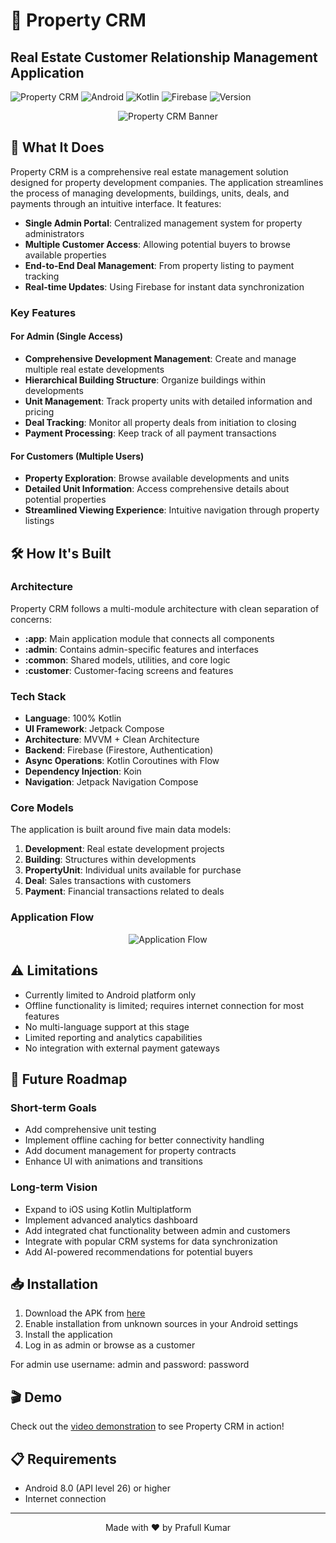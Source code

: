 # 🏢 Property CRM

## Real Estate Customer Relationship Management Application

![Property CRM](https://img.shields.io/badge/Property-CRM-blue)
![Android](https://img.shields.io/badge/Platform-Android-brightgreen)
![Kotlin](https://img.shields.io/badge/Language-Kotlin-orange)
![Firebase](https://img.shields.io/badge/Backend-Firebase-yellow)
![Version](https://img.shields.io/badge/Version-1.0.0-lightgrey)

<p align="center">
  <img src="/api/placeholder/800/400" alt="Property CRM Banner" />
</p>

## 📱 What It Does

Property CRM is a comprehensive real estate management solution designed for property development companies. The application streamlines the process of managing developments, buildings, units, deals, and payments through an intuitive interface. It features:

* **Single Admin Portal**: Centralized management system for property administrators
* **Multiple Customer Access**: Allowing potential buyers to browse available properties
* **End-to-End Deal Management**: From property listing to payment tracking
* **Real-time Updates**: Using Firebase for instant data synchronization

### Key Features

#### For Admin (Single Access)
- **Comprehensive Development Management**: Create and manage multiple real estate developments
- **Hierarchical Building Structure**: Organize buildings within developments
- **Unit Management**: Track property units with detailed information and pricing
- **Deal Tracking**: Monitor all property deals from initiation to closing
- **Payment Processing**: Keep track of all payment transactions

#### For Customers (Multiple Users)
- **Property Exploration**: Browse available developments and units
- **Detailed Unit Information**: Access comprehensive details about potential properties
- **Streamlined Viewing Experience**: Intuitive navigation through property listings

## 🛠️ How It's Built

### Architecture

Property CRM follows a multi-module architecture with clean separation of concerns:

- **:app**: Main application module that connects all components
- **:admin**: Contains admin-specific features and interfaces
- **:common**: Shared models, utilities, and core logic
- **:customer**: Customer-facing screens and features

### Tech Stack

- **Language**: 100% Kotlin
- **UI Framework**: Jetpack Compose
- **Architecture**: MVVM + Clean Architecture
- **Backend**: Firebase (Firestore, Authentication)
- **Async Operations**: Kotlin Coroutines with Flow
- **Dependency Injection**: Koin
- **Navigation**: Jetpack Navigation Compose

### Core Models

The application is built around five main data models:

1. **Development**: Real estate development projects
2. **Building**: Structures within developments
3. **PropertyUnit**: Individual units available for purchase
4. **Deal**: Sales transactions with customers
5. **Payment**: Financial transactions related to deals

### Application Flow

<p align="center">
  <img src="/api/placeholder/800/500" alt="Application Flow" />
</p>

## ⚠️ Limitations

- Currently limited to Android platform only
- Offline functionality is limited; requires internet connection for most features
- No multi-language support at this stage
- Limited reporting and analytics capabilities
- No integration with external payment gateways

## 🚀 Future Roadmap

### Short-term Goals
- Add comprehensive unit testing
- Implement offline caching for better connectivity handling
- Add document management for property contracts
- Enhance UI with animations and transitions

### Long-term Vision
- Expand to iOS using Kotlin Multiplatform
- Implement advanced analytics dashboard
- Add integrated chat functionality between admin and customers
- Integrate with popular CRM systems for data synchronization
- Add AI-powered recommendations for potential buyers

## 📥 Installation

1. Download the APK from [here](link-to-your-apk)
2. Enable installation from unknown sources in your Android settings
3. Install the application
4. Log in as admin or browse as a customer

  For admin use username: admin and password: password
  
## 🎬 Demo

Check out the [video demonstration](link-to-your-video) to see Property CRM in action!

## 📋 Requirements

- Android 8.0 (API level 26) or higher
- Internet connection
  
---

<p align="center">
  Made with ❤️ by Prafull Kumar
</p>
